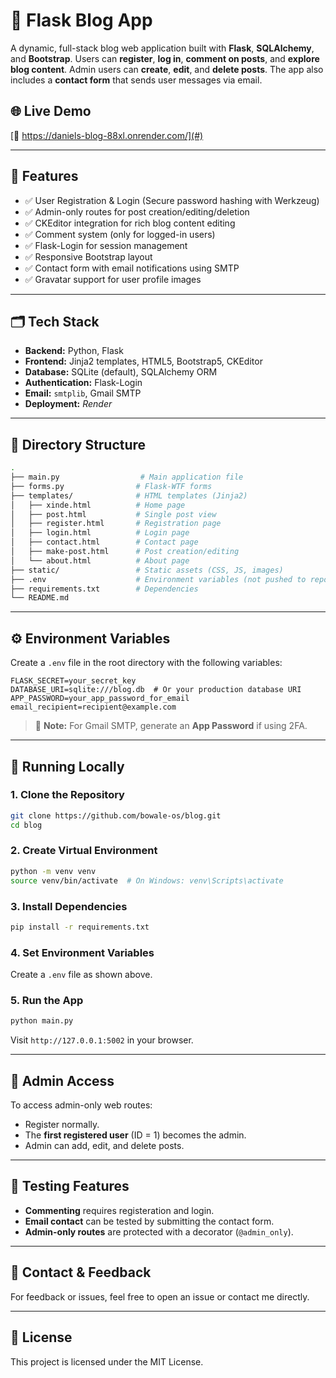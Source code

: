 # 📝 Flask Blog App

A dynamic, full-stack blog web application built with **Flask**, **SQLAlchemy**, and **Bootstrap**. Users can **register**, **log in**, **comment on posts**, and **explore blog content**. Admin users can **create**, **edit**, and **delete posts**. The app also includes a **contact form** that sends user messages via email.

## 🌐 Live Demo

[🔗 https://daniels-blog-88xl.onrender.com/](#)

---

## 📌 Features

* ✅ User Registration & Login (Secure password hashing with Werkzeug)
* ✅ Admin-only routes for post creation/editing/deletion
* ✅ CKEditor integration for rich blog content editing
* ✅ Comment system (only for logged-in users)
* ✅ Flask-Login for session management
* ✅ Responsive Bootstrap layout
* ✅ Contact form with email notifications using SMTP
* ✅ Gravatar support for user profile images

---

## 🗂️ Tech Stack

* **Backend:** Python, Flask
* **Frontend:** Jinja2 templates, HTML5, Bootstrap5, CKEditor
* **Database:** SQLite (default), SQLAlchemy ORM
* **Authentication:** Flask-Login
* **Email:** `smtplib`, Gmail SMTP
* **Deployment:** *Render*

---

## 📁 Directory Structure

```bash
.
├── main.py                  # Main application file
├── forms.py                # Flask-WTF forms
├── templates/              # HTML templates (Jinja2)
│   ├── xinde.html          # Home page
│   ├── post.html           # Single post view
│   ├── register.html       # Registration page
│   ├── login.html          # Login page
│   ├── contact.html        # Contact page
│   ├── make-post.html      # Post creation/editing
│   └── about.html          # About page
├── static/                 # Static assets (CSS, JS, images)
├── .env                    # Environment variables (not pushed to repo)
├── requirements.txt        # Dependencies
└── README.md               
```

---

## ⚙️ Environment Variables

Create a `.env` file in the root directory with the following variables:

```env
FLASK_SECRET=your_secret_key
DATABASE_URI=sqlite:///blog.db  # Or your production database URI
APP_PASSWORD=your_app_password_for_email
email_recipient=recipient@example.com
```

> 📌 **Note:** For Gmail SMTP, generate an **App Password** if using 2FA.

---

## 🚀 Running Locally

### 1. Clone the Repository

```bash
git clone https://github.com/bowale-os/blog.git
cd blog
```

### 2. Create Virtual Environment

```bash
python -m venv venv
source venv/bin/activate  # On Windows: venv\Scripts\activate
```

### 3. Install Dependencies

```bash
pip install -r requirements.txt
```

### 4. Set Environment Variables

Create a `.env` file as shown above.

### 5. Run the App

```bash
python main.py
```

Visit `http://127.0.0.1:5002` in your browser.

---

## 👤 Admin Access

To access admin-only web routes:

* Register normally.
* The **first registered user** (ID = 1) becomes the admin.
* Admin can add, edit, and delete posts.

---

## 🧪 Testing Features

* **Commenting** requires registeration and login.
* **Email contact** can be tested by submitting the contact form.
* **Admin-only routes** are protected with a decorator (`@admin_only`).

---

## 📧 Contact & Feedback

For feedback or issues, feel free to open an issue or contact me directly.

---

## 📜 License

This project is licensed under the MIT License.
